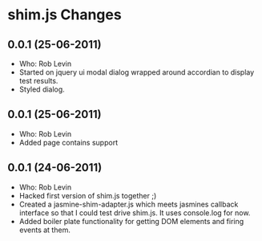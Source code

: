 # shim.js Changes

## 0.0.1 (25-06-2011)
* Who: Rob Levin
* Started on jquery ui modal dialog wrapped around accordian to display test results. 
* Styled dialog.

## 0.0.1 (25-06-2011)
* Who: Rob Levin
* Added page contains support

## 0.0.1 (24-06-2011)
* Who: Rob Levin
* Hacked first version of shim.js together ;)
* Created a jasmine-shim-adapter.js which meets jasmines callback interface so that I could test drive shim.js. It uses console.log for now. 
* Added boiler plate functionality for getting DOM elements and firing events at them.

